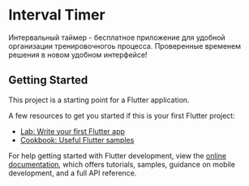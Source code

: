 # Interval Timer

Интервальный таймер - бесплатное приложение для удобной организации тренировочногоь процесса.
Проверенные временем решения в новом удобном интерфейсе!

## Getting Started

This project is a starting point for a Flutter application.

A few resources to get you started if this is your first Flutter project:

- [Lab: Write your first Flutter app](https://docs.flutter.dev/get-started/codelab)
- [Cookbook: Useful Flutter samples](https://docs.flutter.dev/cookbook)

For help getting started with Flutter development, view the
[online documentation](https://docs.flutter.dev/), which offers tutorials,
samples, guidance on mobile development, and a full API reference.
